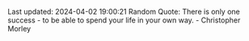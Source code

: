 Last updated: 2024-04-02 19:00:21
Random Quote: There is only one success - to be able to spend your life in your own way. - Christopher Morley